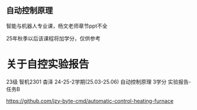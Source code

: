 ## 自动控制原理

智能与机器人专业课，杨文老师章节ppt不全

25年秋季以后该课程将加学分，仅供参考

# 关于自控实验报告
23级 智机2301 杳泽
24-25-2学期(25.03-25.06) 自动控制原理 3学分 实验报告-任务B

https://github.com/jzy-byte-cmd/automatic-control-heating-furnace
